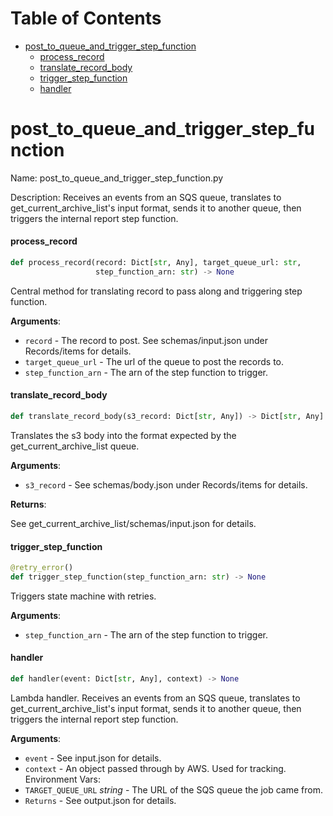 # Table of Contents

* [post\_to\_queue\_and\_trigger\_step\_function](#post_to_queue_and_trigger_step_function)
  * [process\_record](#post_to_queue_and_trigger_step_function.process_record)
  * [translate\_record\_body](#post_to_queue_and_trigger_step_function.translate_record_body)
  * [trigger\_step\_function](#post_to_queue_and_trigger_step_function.trigger_step_function)
  * [handler](#post_to_queue_and_trigger_step_function.handler)

<a id="post_to_queue_and_trigger_step_function"></a>

# post\_to\_queue\_and\_trigger\_step\_function

Name: post_to_queue_and_trigger_step_function.py

Description: Receives an events from an SQS queue, translates to get_current_archive_list's input format,
sends it to another queue, then triggers the internal report step function.

<a id="post_to_queue_and_trigger_step_function.process_record"></a>

#### process\_record

```python
def process_record(record: Dict[str, Any], target_queue_url: str,
                   step_function_arn: str) -> None
```

Central method for translating record to pass along and triggering step function.

**Arguments**:

- `record` - The record to post. See schemas/input.json under Records/items for details.
- `target_queue_url` - The url of the queue to post the records to.
- `step_function_arn` - The arn of the step function to trigger.

<a id="post_to_queue_and_trigger_step_function.translate_record_body"></a>

#### translate\_record\_body

```python
def translate_record_body(s3_record: Dict[str, Any]) -> Dict[str, Any]
```

Translates the s3 body into the format expected by the get_current_archive_list queue.

**Arguments**:

- `s3_record` - See schemas/body.json under Records/items for details.
  

**Returns**:

  See get_current_archive_list/schemas/input.json for details.

<a id="post_to_queue_and_trigger_step_function.trigger_step_function"></a>

#### trigger\_step\_function

```python
@retry_error()
def trigger_step_function(step_function_arn: str) -> None
```

Triggers state machine with retries.

**Arguments**:

- `step_function_arn` - The arn of the step function to trigger.

<a id="post_to_queue_and_trigger_step_function.handler"></a>

#### handler

```python
def handler(event: Dict[str, Any], context) -> None
```

Lambda handler.
Receives an events from an SQS queue, translates to get_current_archive_list's input format,
sends it to another queue, then triggers the internal report step function.

**Arguments**:

- `event` - See input.json for details.
- `context` - An object passed through by AWS. Used for tracking.
  Environment Vars:
- `TARGET_QUEUE_URL` _string_ - The URL of the SQS queue the job came from.
- `Returns` - See output.json for details.

